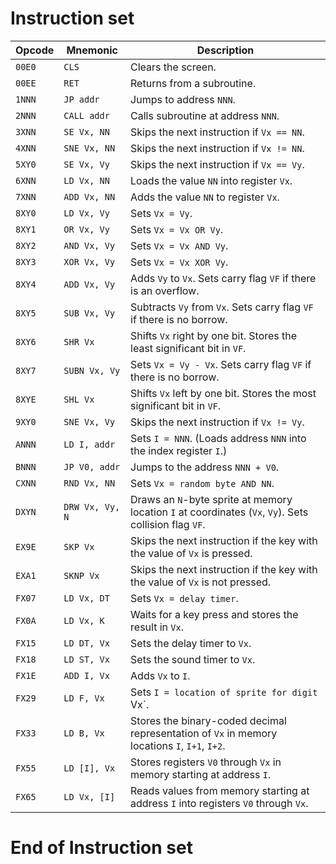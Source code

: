 # Instruction set

<table><thead><tr><th><strong>Opcode</strong></th><th><strong>Mnemonic</strong></th><th><strong>Description</strong></th></tr></thead><tbody><tr><td><code>00E0</code></td><td><code>CLS</code></td><td>Clears the screen.</td></tr><tr><td><code>00EE</code></td><td><code>RET</code></td><td>Returns from a subroutine.</td></tr><tr><td><code>1NNN</code></td><td><code>JP addr</code></td><td>Jumps to address <code>NNN</code>.</td></tr><tr><td><code>2NNN</code></td><td><code>CALL addr</code></td><td>Calls subroutine at address <code>NNN</code>.</td></tr><tr><td><code>3XNN</code></td><td><code>SE Vx, NN</code></td><td>Skips the next instruction if <code>Vx == NN</code>.</td></tr><tr><td><code>4XNN</code></td><td><code>SNE Vx, NN</code></td><td>Skips the next instruction if <code>Vx != NN</code>.</td></tr><tr><td><code>5XY0</code></td><td><code>SE Vx, Vy</code></td><td>Skips the next instruction if <code>Vx == Vy</code>.</td></tr><tr><td><code>6XNN</code></td><td><code>LD Vx, NN</code></td><td>Loads the value <code>NN</code> into register <code>Vx</code>.</td></tr><tr><td><code>7XNN</code></td><td><code>ADD Vx, NN</code></td><td>Adds the value <code>NN</code> to register <code>Vx</code>.</td></tr><tr><td><code>8XY0</code></td><td><code>LD Vx, Vy</code></td><td>Sets <code>Vx = Vy</code>.</td></tr><tr><td><code>8XY1</code></td><td><code>OR Vx, Vy</code></td><td>Sets <code>Vx = Vx OR Vy</code>.</td></tr><tr><td><code>8XY2</code></td><td><code>AND Vx, Vy</code></td><td>Sets <code>Vx = Vx AND Vy</code>.</td></tr><tr><td><code>8XY3</code></td><td><code>XOR Vx, Vy</code></td><td>Sets <code>Vx = Vx XOR Vy</code>.</td></tr><tr><td><code>8XY4</code></td><td><code>ADD Vx, Vy</code></td><td>Adds <code>Vy</code> to <code>Vx</code>. Sets carry flag <code>VF</code> if there is an overflow.</td></tr><tr><td><code>8XY5</code></td><td><code>SUB Vx, Vy</code></td><td>Subtracts <code>Vy</code> from <code>Vx</code>. Sets carry flag <code>VF</code> if there is no borrow.</td></tr><tr><td><code>8XY6</code></td><td><code>SHR Vx</code></td><td>Shifts <code>Vx</code> right by one bit. Stores the least significant bit in <code>VF</code>.</td></tr><tr><td><code>8XY7</code></td><td><code>SUBN Vx, Vy</code></td><td>Sets <code>Vx = Vy - Vx</code>. Sets carry flag <code>VF</code> if there is no borrow.</td></tr><tr><td><code>8XYE</code></td><td><code>SHL Vx</code></td><td>Shifts <code>Vx</code> left by one bit. Stores the most significant bit in <code>VF</code>.</td></tr><tr><td><code>9XY0</code></td><td><code>SNE Vx, Vy</code></td><td>Skips the next instruction if <code>Vx != Vy</code>.</td></tr><tr><td><code>ANNN</code></td><td><code>LD I, addr</code></td><td>Sets <code>I = NNN</code>. (Loads address <code>NNN</code> into the index register <code>I</code>.)</td></tr><tr><td><code>BNNN</code></td><td><code>JP V0, addr</code></td><td>Jumps to the address <code>NNN + V0</code>.</td></tr><tr><td><code>CXNN</code></td><td><code>RND Vx, NN</code></td><td>Sets <code>Vx = random byte AND NN</code>.</td></tr><tr><td><code>DXYN</code></td><td><code>DRW Vx, Vy, N</code></td><td>Draws an <code>N</code>-byte sprite at memory location <code>I</code> at coordinates (<code>Vx</code>, <code>Vy</code>). Sets collision flag <code>VF</code>.</td></tr><tr><td><code>EX9E</code></td><td><code>SKP Vx</code></td><td>Skips the next instruction if the key with the value of <code>Vx</code> is pressed.</td></tr><tr><td><code>EXA1</code></td><td><code>SKNP Vx</code></td><td>Skips the next instruction if the key with the value of <code>Vx</code> is not pressed.</td></tr><tr><td><code>FX07</code></td><td><code>LD Vx, DT</code></td><td>Sets <code>Vx = delay timer</code>.</td></tr><tr><td><code>FX0A</code></td><td><code>LD Vx, K</code></td><td>Waits for a key press and stores the result in <code>Vx</code>.</td></tr><tr><td><code>FX15</code></td><td><code>LD DT, Vx</code></td><td>Sets the delay timer to <code>Vx</code>.</td></tr><tr><td><code>FX18</code></td><td><code>LD ST, Vx</code></td><td>Sets the sound timer to <code>Vx</code>.</td></tr><tr><td><code>FX1E</code></td><td><code>ADD I, Vx</code></td><td>Adds <code>Vx</code> to <code>I</code>.</td></tr><tr><td><code>FX29</code></td><td><code>LD F, Vx</code></td><td>Sets <code>I = location of sprite for digit </code>Vx`.</td></tr><tr><td><code>FX33</code></td><td><code>LD B, Vx</code></td><td>Stores the binary-coded decimal representation of <code>Vx</code> in memory locations <code>I</code>, <code>I+1</code>, <code>I+2</code>.</td></tr><tr><td><code>FX55</code></td><td><code>LD [I], Vx</code></td><td>Stores registers <code>V0</code> through <code>Vx</code> in memory starting at address <code>I</code>.</td></tr><tr><td><code>FX65</code></td><td><code>LD Vx, [I]</code></td><td>Reads values from memory starting at address <code>I</code> into registers <code>V0</code> through <code>Vx</code>.</td></tr></tbody></table>

# End of Instruction set
